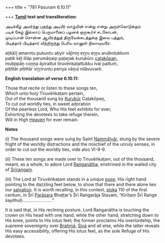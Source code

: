 +++
title = "781 Pasuram 6.10.11"

+++
**[Tamil](/definition/tamil#history "show Tamil definitions") text and transliteration:**

அடிக்கீழ் அமர்ந்து புகுந்து அடியீர் வாழ்மின் என்று என்று அருள்கொடுக்கும்  
படிக் கேழ் இல்லாப் பெருமானைப் பழனக் குருகூர்ச் சடகோபன்,  
முடிப்பான் சொன்ன ஆயிரத்துத் திருவேங்கடத்துக்கு இவை பத்தும்,  
பிடித்தார் பிடித்தார் வீற்றிருந்து பெரிய வானுள் நிலாவுவரே.

aṭikkīḻ amarntu pukuntu aṭiyīr vāḻmiṉ eṉṟu eṉṟu aruḷkoṭukkum  
paṭik kēḻ illāp perumāṉaip paḻaṉak kurukūrc [caṭakōpaṉ](/definition/catakopan#vaishnavism "show caṭakōpaṉ definitions"),  
muṭippāṉ coṉṉa āyirattut tiruvēṅkaṭattukku ivai pattum,  
piṭittār piṭittār vīṟṟiruntu periya vāṉuḷ nilāvuvarē.

**English translation of verse 6.10.11:**

Those that recite or listen to these songs ten,  
Which unto holy Tiruvēṅkaṭam pertain,  
Out of the thousand sung by [Kurukūr](/definition/kurukur#vaishnavism "show Kurukūr definitions") Caṭakōpaṉ,  
To cut out worldly ties, in sweet adoration  
Of the peerless Lord, Who His feet exhibits for ever,  
Exhorting the devotees to take refuge therein,  
Will in High [Heaven](/definition/heaven#history "show Heaven definitions") for ever remain.

**Notes**

\(i\) The thousand songs were sung by Saint [Nammāḻvār](/definition/nammalvar#vaishnavism "show Nammāḻvār definitions"), stung by the severe fright of the worldly distractions and the mischief of the unruly senses, in order to cut out the worldly ties, vide also VI-9-9.

\(ii\) These ten songs are made over to Tiruvēṅkaṭam, out of the thousand, meant, as a whole, to adore Lord [Raṅganātha](/definition/ranganatha#vaishnavism "show Raṅganātha definitions"), enshrined in the walled city of [Śrīraṅgam](/definition/shrirangam#vaishnavism "show Śrīraṅgam definitions").

\(iii\) The Lord at Tiruvēṅkaṭam stands in a unique [pose](/definition/pose#history "show pose definitions"), His right hand pointing to the dazzling feet below, to show that there and there alone lies our [salvation](/definition/salvation#history "show salvation definitions"). It is worth recalling, in this context, [sloka](/definition/sloka#vaishnavism "show sloka definitions") 110 of the first centum, in Śrī [Parāśara](/definition/parashara#history "show Parāśara definitions") Bhaṭṭar’s Śrī Raṅgarāja Stavam, “Kirīṭaṃ Śrī Raṅge śayithuḥ........................”.

It is said that, in His reclining posture, Lord Raṅganātha is touching the crown on His head with one hand, while the other hand, stretching down to His knee, points to His lotus feet; the former proclaims His overlordship, the supreme sovereignty over [Brahmā](/definition/brahma#vaishnavism "show Brahmā definitions"), [Śiva](/definition/shiva#vaishnavism "show Śiva definitions") and all else, while the latter reveals His easy accessibility, offering His lotus feet, as the sole Refuge of His devotees.


